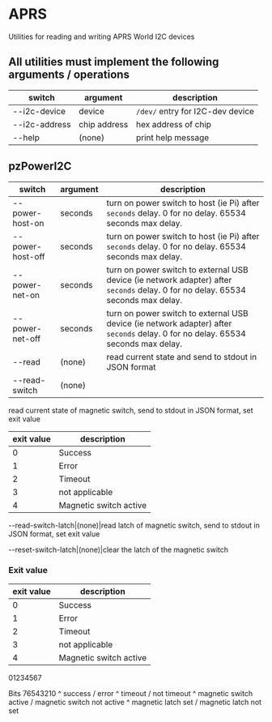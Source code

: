 # APRS
Utilities for reading and writing APRS World I2C devices

## All utilities must implement the following arguments / operations
switch|argument|description
---|---|---
--i2c-device|device|`/dev/` entry for I2C-dev device
--i2c-address|chip address|hex address of chip
--help|(none)|print help message

## pzPowerI2C

switch|argument|description
---|---|---
--power-host-on|seconds|turn on power switch to host (ie Pi) after `seconds` delay. 0 for no delay. 65534 seconds max delay.
--power-host-off|seconds|turn on power switch to host (ie Pi) after `seconds` delay. 0 for no delay. 65534 seconds max delay.
--power-net-on|seconds|turn on power switch to external USB device (ie network adapter) after `seconds` delay. 0 for no delay. 65534 seconds max delay.
--power-net-off|seconds|turn on power switch to external USB device (ie network adapter) after `seconds` delay. 0 for no delay. 65534 seconds max delay.
--read|(none)|read current state and send to stdout in JSON format
--read-switch|(none)|

read current state of magnetic switch, send to stdout in JSON format, set exit value

exit value|description
---|---
0|Success
1|Error
2|Timeout
3|not applicable
4|Magnetic switch active

--read-switch-latch|(none)|read latch of magnetic switch, send to stdout in JSON format, set exit value


--reset-switch-latch|(none)|clear the latch of the magnetic switch

### Exit value
exit value|description
---|---
0|Success
1|Error
2|Timeout
3|not applicable
4|Magnetic switch active


01234567

Bits
76543210
       ^ success / error
      ^  timeout / not timeout
     ^   magnetic switch active / magnetic switch not active
    ^    magnetic latch set / magnetic latch not set
